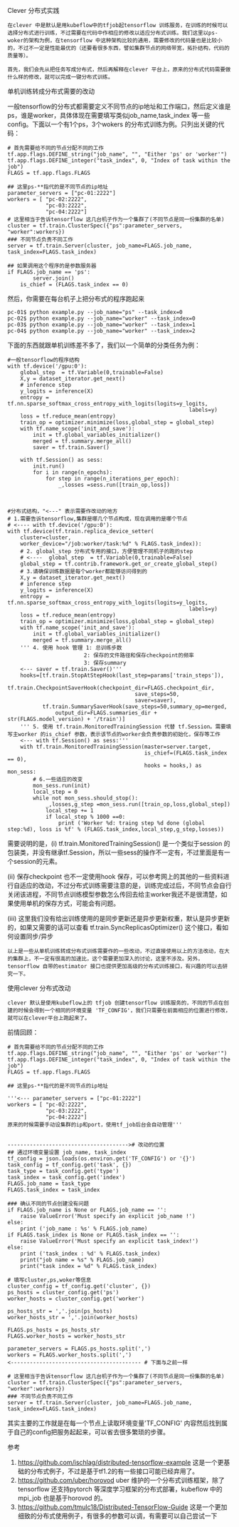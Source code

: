 Clever 分布式实践

	在clever 中是默认是用kubeflow中的tfjob起tensorflow 训练服务，在训练的时候可以选择分布式进行训练，不过需要在代码中作相应的修改以适应分布式训练。我们这里以ps-woker的架构为例，在tensorflow 中这种架构比较的通用，需要修改的代码量也是比较小的，不过不一定是性能最优的（还要看很多东西，譬如集群节点的网络带宽，拓扑结构，代码的质量等）。

	首先，我们会先从把任务写成分布式，然后再解释在clever 平台上，原来的分布式代码需要做什么样的修改，就可以完成一键分布式训练。

单机训练转成分布式需要的改动

一般tensorflow的分布式都需要定义不同节点的ip地址和工作端口，然后定义谁是ps，谁是worker，具体体现在需要填写类似job_name,task_index 等一些config。下面以一个有1个ps，3个wokers 的分布式训练为例。只列出关键的代码：

    # 首先需要给不同的节点分配不同的工作
    tf.app.flags.DEFINE_string("job_name", "", "Either 'ps' or 'worker'")
    tf.app.flags.DEFINE_integer("task_index", 0, "Index of task within the job")
    FLAGS = tf.app.flags.FLAGS
    
    ## 这里ps-**指代的是不同节点的ip地址
    parameter_servers = ["pc-01:2222"]
    workers = [	"pc-02:2222", 
    			"pc-03:2222",
    			"pc-04:2222"]
    # 这里相当于告诉tensorflow 这几台机子作为一个集群了(不同节点是同一份集群的名单)
    cluster = tf.train.ClusterSpec({"ps":parameter_servers, "worker":workers})
    ### 不同节点负责不同工作
    server = tf.train.Server(cluster, job_name=FLAGS.job_name, task_index=FLAGS.task_index)
    
    ## 如果调用这个程序的是参数服务器
    if FLAGS.job_name == 'ps':
            server.join()
        is_chief = (FLAGS.task_index == 0)

然后，你需要在每台机子上把分布式的程序跑起来

    pc-01$ python example.py --job_name="ps" --task_index=0 
    pc-02$ python example.py --job_name="worker" --task_index=0 
    pc-03$ python example.py --job_name="worker" --task_index=1 
    pc-04$ python example.py --job_name="worker" --task_index=2 



下面的东西就跟单机训练差不多了，我们以一个简单的分类任务为例：

    #一般tensorflow的程序结构
    with tf.device('/gpu:0'):
        global_step  = tf.Variable(0,trainable=False)
        X,y = dataset_iterator.get_next()
        # inference step
        y_logits = inference(X)
        entropy = tf.nn.sparse_softmax_cross_entropy_with_logits(logits=y_logits,
                                                             labels=y)
        loss = tf.reduce_mean(entropy)
        train_op = optimizer.minimize(loss,global_step = global_step)
        with tf.name_scope('init_and_save'):
            init = tf.global_variables_initializer()
            merged = tf.summary.merge_all()
            saver = tf.train.Saver()
            
        with tf.Session() as sess:
            init.run()
            for i in range(n_epochs):
                for step in range(n_iterations_per_epoch):
                    _,losses =sess.run([train_op,loss])



    #分布式结构，"<---" 表示需要作改动的地方
    # 1.需要告诉tensorflow,集群是哪几个节点构成，现在调用的是哪个节点
    # <---- with tf.device('/gpu:0'):
    with tf.device(tf.train.replica_device_setter(     
        cluster=cluster,
        worker_device="/job:worker/task:%d" % FLAGS.task_index)):
        # 2. global_step 分布式专用的接口，方便管理不同机子的跑的step
        # <----  global_step  = tf.Variable(0,trainable=False)
    	global_step = tf.contrib.framework.get_or_create_global_step()
        # 3.请确保训练数据是每个worker都能够访问得到的
        X,y = dataset_iterator.get_next()
        # inference step
        y_logits = inference(X)
        entropy = tf.nn.sparse_softmax_cross_entropy_with_logits(logits=y_logits,
                                                             labels=y)
        loss = tf.reduce_mean(entropy)
        train_op = optimizer.minimize(loss,global_step = global_step)
        with tf.name_scope('init_and_save'):
            init = tf.global_variables_initializer()
            merged = tf.summary.merge_all()
        ''' 4. 使用 hook 管理 1: 总训练步数
                            2: 保存的文件路径和保存checkpoint的频率
                            3: 保存summary 
        <--- saver = tf.train.Saver()'''
        hooks=[tf.train.StopAtStepHook(last_step=params['train_steps']),
               tf.train.CheckpointSaverHook(checkpoint_dir=FLAGS.checkpoint_dir,
                                            save_steps=50,
                                            saver=saver),
               tf.train.SummarySaverHook(save_steps=50,summary_op=merged,
                   output_dir=FLAGS.summaries_dir + str(FLAGS.model_version) + '/train')]
        ''' 5. 使用 tf.train.MonitoredTrainingSession 代替 tf.Session。需要填写主worker 的is_chief 参数，表示该节点的worker会负责参数的初始化，保存等工作
        <--- with tf.Session() as sess:'''
        with tf.train.MonitoredTrainingSession(master=server.target,
                                               is_chief=(FLAGS.task_index == 0),
                                               hooks = hooks,) as mon_sess:   
            # 6.一些适应的改变
            mon_sess.run(init)
            local_step = 0
            while not mon_sess.should_stop():
            	_,losses,g_step =mon_sess.run([train_op,loss,global_step])
                local_step += 1
                if local_step % 1000 ==0:
                	print ('Worker %d: traing step %d done (global step:%d), loss is %f' % (FLAGS.task_index,local_step,g_step,losses))
    

需要说明的是，(i) tf.train.MonitoredTrainingSession() 是一个类似于session 的包装类，并没有继承tf.Session，所以一些sess的操作不一定有，不过里面是有一个session的元素。

(ii) 保存checkpoint 也不一定使用hook 保存，可以参考网上的其他的一些资料进行自适应的改动，不过分布式训练需要注意的是，训练完成过后，不同节点会自行关闭该进程，不同节点训练模型参数怎么传回去给主worker我还不是很清楚，如果使用单机的保存方式，可能会有问题。

(iii) 这里我们没有给出训练使用的是同步更新还是异步更新权重，默认是异步更新的，如果又需要的话可以查看 tf.train.SyncReplicasOptimizer() 这个接口，看如何设置同步/异步

	以上是一些从单机训练转成分布式训练需要作的一些改动，不过直接使用以上的方法改动，在大的集群上，不一定有很高的加速比，这个需要更加深入的讨论，这里不涉及。另外，tensorflow 自带的estimator 接口也提供更加高级的分布式训练接口，有兴趣的可以去研究一下。

使用clever 分布式改动

	clever 默认是使用kubeflow上的 tfjob 创建tensorflow 训练服务的，不同的节点在创建的时候会得到一个相同的环境变量 'TF_CONFIG'，我们只需要在前面相应的位置进行修改，就可以在clever平台上跑起来了。

前情回顾：

    # 首先需要给不同的节点分配不同的工作
    tf.app.flags.DEFINE_string("job_name", "", "Either 'ps' or 'worker'")
    tf.app.flags.DEFINE_integer("task_index", 0, "Index of task within the job")
    FLAGS = tf.app.flags.FLAGS
    
    ## 这里ps-**指代的是不同节点的ip地址
    
    '''<--- parameter_servers = ["pc-01:2222"]
    workers = [	"pc-02:2222", 
    			"pc-03:2222",
    			"pc-04:2222"]
    原来的时候需要手动设集群的ip和port，使用tf_job后台会自动管理'''
     
      
    --------------------------------------># 改动的位置
    ## 通过环境变量设置 job_name, task_index
    tf_config = json.loads(os.environ.get('TF_CONFIG') or '{}')
    task_config = tf_config.get('task', {})
    task_type = task_config.get('type')
    task_index = task_config.get('index')
    FLAGS.job_name = task_type
    FLAGS.task_index = task_index
    
    ### 确认不同的节点创建没有问题
    if FLAGS.job_name is None or FLAGS.job_name == '':
        raise ValueError('Must specify an explicit job_name !')
    else:
        print ('job_name : %s' % FLAGS.job_name)
    if FLAGS.task_index is None or FLAGS.task_index == '':
        raise ValueError('Must specify an explicit task_index!')
    else:
        print ('task_index : %d' % FLAGS.task_index)
        print("job name = %s" % FLAGS.job_name)
        print("task index = %d" % FLAGS.task_index)
    
    # 填写cluster,ps,woker等信息
    cluster_config = tf_config.get('cluster', {})
    ps_hosts = cluster_config.get('ps')
    worker_hosts = cluster_config.get('worker')
    
    ps_hosts_str = ','.join(ps_hosts)
    worker_hosts_str = ','.join(worker_hosts)
    
    FLAGS.ps_hosts = ps_hosts_str
    FLAGS.worker_hosts = worker_hosts_str
    
    parameter_servers = FLAGS.ps_hosts.split(',')
    workers = FLAGS.worker_hosts.split(',')
    <----------------------------------------- # 下面与之前一样
    
    # 这里相当于告诉tensorflow 这几台机子作为一个集群了(不同节点是同一份集群的名单)
    cluster = tf.train.ClusterSpec({"ps":parameter_servers, "worker":workers})
    ### 不同节点负责不同工作
    server = tf.train.Server(cluster, job_name=FLAGS.job_name, task_index=FLAGS.task_index)

其实主要的工作就是在每一个节点上读取环境变量'TF_CONFIG' 内容然后找到属于自己的config把服务起起来，可以省去很多繁琐的步骤。



参考

1. https://github.com/ischlag/distributed-tensorflow-example 这是一个更基础的分布式例子，不过是基于tf1.2的有一些接口可能已经弃用了。
2. https://github.com/uber/horovod uber 维护的一个分布式训练框架，除了tensorflow 还支持pytorch 等深度学习框架的分布式部署，kubeflow 中的 mpi_job 也是基于horovod 的。
3. https://github.com/tmulc18/Distributed-TensorFlow-Guide 这是一个更加细致的分布式使用例子，有很多的参数可以调，有需要可以自己尝试一下

